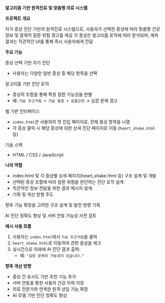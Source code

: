 **알고리즘 기반 원격진료 및 맞춤형 의료 시스템**


**프로젝트 개요**

자가 증상 진단 기반의 원격진료 시스템으로, 사용자가 선택한 증상에 따라 맞춤형 건강 정보 및 잠재적 질환 위험 경고를 제공
각 증상은 알고리즘 로직에 따라 분석되며, 예측 결과는 직관적인 UI를 통해 즉시 사용자에게 전달


**주요 기능**

증상 선택 기반 자가 진단  
- 사용자는 다양한 일반 증상 중 해당 항목을 선택

알고리즘 기반 진단 로직  
- 증상의 조합을 통해 특정 질환 가능성을 판별
- 예: `가슴 두근거림 + 가슴 통증 + 호흡곤란` → 심장 문제 경고

웹 기반 인터페이스  
- `index.html`은 사용자의 첫 진입 페이지로, 전체 증상 항목을 나열
- 각 증상 클릭 시 해당 증상에 대한 상세 진단 페이지로 이동 (`heart_shake.html` 등)

기술 스택
- HTML / CSS / JavaScript

**나의 역할**
- index.html 및 각 증상별 상세 페이지(heart_shake.html 등) 구조 설계 및 개발
- 선택된 증상 조합에 따라 질환 위험을 판단하는 진단 로직 설계
- 직관적인 정보 전달을 위한 결과 메시지 설계
- 기획 및 개선 방향 주도

향후 기능 확장을 고려한 구조 설계 및 발전 방향 기획

AI 진단 정확도 향상 및 서버 연동 가능성 사전 검토

**예시 사용 흐름**

1. 사용자는 `index.html`에서 `가슴 두근거림`을 클릭
2. `heart_shake.html`로 이동하여 관련 증상을 체크
3. 실시간으로 아래에 AI 진단 결과 출력:
   - 예: `"심장 문제의 가능성이 있습니다."`

**향후 개선 방향**
- 증상 간 유사도 기반 추천 기능 추가
- 서버 연동을 통한 사용자 건강 이력 저장
- 의료 전문가와 연계한 원격 상담 기능 확장
- AI 모델 기반 진단 정확도 향상

